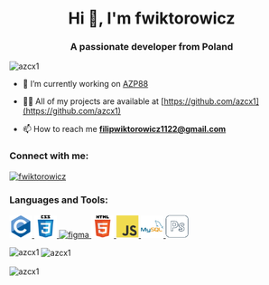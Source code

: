 <h1 align="center">Hi 👋, I'm fwiktorowicz</h1>
<h3 align="center">A passionate developer from Poland</h3>

<p align="left"> <img src="https://komarev.com/ghpvc/?username=azcx1&label=Profile%20views&color=0e75b6&style=flat" alt="azcx1" /> </p>

- 🔭 I’m currently working on [AZP88](https://github.com/AZC88-Labs/AZP88)

- 👨‍💻 All of my projects are available at [https://github.com/azcx1](https://github.com/azcx1)

- 📫 How to reach me **filipwiktorowicz1122@gmail.com**

<h3 align="left">Connect with me:</h3>
<p align="left">
<a href="https://www.leetcode.com/fwiktorowicz" target="blank"><img align="center" src="https://raw.githubusercontent.com/rahuldkjain/github-profile-readme-generator/master/src/images/icons/Social/leet-code.svg" alt="fwiktorowicz" height="30" width="40" /></a>
</p>

<h3 align="left">Languages and Tools:</h3>
<p align="left"> <a href="https://www.cprogramming.com/" target="_blank" rel="noreferrer"> <img src="https://raw.githubusercontent.com/devicons/devicon/master/icons/c/c-original.svg" alt="c" width="40" height="40"/> </a> <a href="https://www.w3schools.com/css/" target="_blank" rel="noreferrer"> <img src="https://raw.githubusercontent.com/devicons/devicon/master/icons/css3/css3-original-wordmark.svg" alt="css3" width="40" height="40"/> </a> <a href="https://www.figma.com/" target="_blank" rel="noreferrer"> <img src="https://www.vectorlogo.zone/logos/figma/figma-icon.svg" alt="figma" width="40" height="40"/> </a> <a href="https://www.w3.org/html/" target="_blank" rel="noreferrer"> <img src="https://raw.githubusercontent.com/devicons/devicon/master/icons/html5/html5-original-wordmark.svg" alt="html5" width="40" height="40"/> </a> <a href="https://developer.mozilla.org/en-US/docs/Web/JavaScript" target="_blank" rel="noreferrer"> <img src="https://raw.githubusercontent.com/devicons/devicon/master/icons/javascript/javascript-original.svg" alt="javascript" width="40" height="40"/> </a> <a href="https://www.mysql.com/" target="_blank" rel="noreferrer"> <img src="https://raw.githubusercontent.com/devicons/devicon/master/icons/mysql/mysql-original-wordmark.svg" alt="mysql" width="40" height="40"/> </a> <a href="https://www.photoshop.com/en" target="_blank" rel="noreferrer"> <img src="https://raw.githubusercontent.com/devicons/devicon/master/icons/photoshop/photoshop-line.svg" alt="photoshop" width="40" height="40"/> </a> </p>

<p><img align="left" src="https://github-readme-stats.vercel.app/api/top-langs?username=azcx1&show_icons=true&locale=en&layout=compact" alt="azcx1" /></p>

<p>&nbsp;<img align="center" src="https://github-readme-stats.vercel.app/api?username=azcx1&show_icons=true&locale=en" alt="azcx1" /></p>

<p><img align="center" src="https://github-readme-streak-stats.herokuapp.com/?user=azcx1&" alt="azcx1" /></p>

